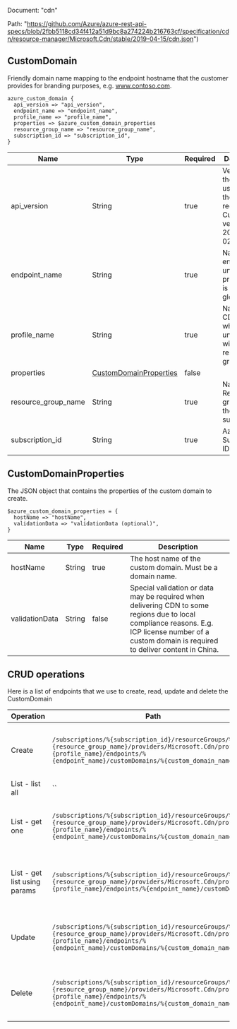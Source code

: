 Document: "cdn"


Path: "https://github.com/Azure/azure-rest-api-specs/blob/2fbb5118cd34f412a51d9bc8a274224b216763cf/specification/cdn/resource-manager/Microsoft.Cdn/stable/2019-04-15/cdn.json")

## CustomDomain

Friendly domain name mapping to the endpoint hostname that the customer provides for branding purposes, e.g. www.contoso.com.

```puppet
azure_custom_domain {
  api_version => "api_version",
  endpoint_name => "endpoint_name",
  profile_name => "profile_name",
  properties => $azure_custom_domain_properties
  resource_group_name => "resource_group_name",
  subscription_id => "subscription_id",
}
```

| Name        | Type           | Required       | Description       |
| ------------- | ------------- | ------------- | ------------- |
|api_version | String | true | Version of the API to be used with the client request. Current version is 2017-04-02. |
|endpoint_name | String | true | Name of the endpoint under the profile which is unique globally. |
|profile_name | String | true | Name of the CDN profile which is unique within the resource group. |
|properties | [CustomDomainProperties](#customdomainproperties) | false |  |
|resource_group_name | String | true | Name of the Resource group within the Azure subscription. |
|subscription_id | String | true | Azure Subscription ID. |
        
## CustomDomainProperties

The JSON object that contains the properties of the custom domain to create.

```puppet
$azure_custom_domain_properties = {
  hostName => "hostName",
  validationData => "validationData (optional)",
}
```

| Name        | Type           | Required       | Description       |
| ------------- | ------------- | ------------- | ------------- |
|hostName | String | true | The host name of the custom domain. Must be a domain name. |
|validationData | String | false | Special validation or data may be required when delivering CDN to some regions due to local compliance reasons. E.g. ICP license number of a custom domain is required to deliver content in China. |



## CRUD operations

Here is a list of endpoints that we use to create, read, update and delete the CustomDomain

| Operation | Path | Verb | Description | OperationID |
| ------------- | ------------- | ------------- | ------------- | ------------- |
|Create|`/subscriptions/%{subscription_id}/resourceGroups/%{resource_group_name}/providers/Microsoft.Cdn/profiles/%{profile_name}/endpoints/%{endpoint_name}/customDomains/%{custom_domain_name}`|Put|Creates a new custom domain within an endpoint.|CustomDomains_Create|
|List - list all|``||||
|List - get one|`/subscriptions/%{subscription_id}/resourceGroups/%{resource_group_name}/providers/Microsoft.Cdn/profiles/%{profile_name}/endpoints/%{endpoint_name}/customDomains/%{custom_domain_name}`|Get|Gets an existing custom domain within an endpoint.|CustomDomains_Get|
|List - get list using params|`/subscriptions/%{subscription_id}/resourceGroups/%{resource_group_name}/providers/Microsoft.Cdn/profiles/%{profile_name}/endpoints/%{endpoint_name}/customDomains`|Get|Lists all of the existing custom domains within an endpoint.|CustomDomains_ListByEndpoint|
|Update|`/subscriptions/%{subscription_id}/resourceGroups/%{resource_group_name}/providers/Microsoft.Cdn/profiles/%{profile_name}/endpoints/%{endpoint_name}/customDomains/%{custom_domain_name}`|Put|Creates a new custom domain within an endpoint.|CustomDomains_Create|
|Delete|`/subscriptions/%{subscription_id}/resourceGroups/%{resource_group_name}/providers/Microsoft.Cdn/profiles/%{profile_name}/endpoints/%{endpoint_name}/customDomains/%{custom_domain_name}`|Delete|Deletes an existing custom domain within an endpoint.|CustomDomains_Delete|
